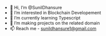 - 👋 Hi, I’m @SunilDhansure
- 👀 I’m interested in Blockchain Developement
- 🌱 I’m currently learning Typescript
- 💞️ I’m making projects on the related domain
- 📫 Reach me - sunildhansure1@gmail.com
